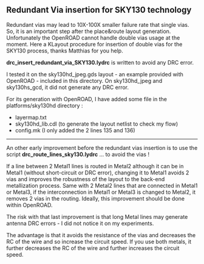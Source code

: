##  Redundant Via insertion for SKY130 technology

Redundant vias may lead to 10X-100X smaller failure rate that single vias.
So, it is an important step after the place&route layout generation.
Unfortunately the OpenROAD cannot handle double vias usage at the moment.
Here a KLayout procedure for insertion of double vias for the SKY130 process, thanks Matthias for you help.

**drc_insert_redundant_via_SKY130.lydrc** is written to avoid any DRC error. 

I tested it on the sky130hd_jpeg.gds layout - an example provided with OpenROAD - included in this directory.
On sky130hd_jpeg and sky130hs_gcd, it did not generate any DRC error.

For its generation with OpenROAD, I have added some file in the platforms/sky130hd directory :
 * layermap.txt
 * sky130hd_lib.cdl   (to generate the layout netlist to check my flow)
 * config.mk   (I only added the 2 lines 135 and 136)

---

An other early improvement before the redundant vias insertion is to use the script **drc_route_lines_sky130.lydrc** ... to avoid the vias !

If a line between 2 Metal1 lines is routed in Metal2 although it can be in Metal1 (without short-circuit or DRC error), changing it to Metal1 avoids 2 vias and improves the robustness of the layout to the back-end metallization process. Same with 2 Metal2 lines that are connected in Metal1 or Metal3, if the interconnection in Metal1 or Metal3 is changed to Metal2, it removes 2 vias in the routing. Ideally, this improvement should be done within OpenROAD. 

The risk with that last improvement is that long Metal lines may generate antenna DRC errors - I did not notice it on my experiments. 

The advantage is that it avoids the resistance of the vias and decreases the RC of the wire and so increase the circuit speed. If you use both metals, it further decreases the RC of the wire and further increases the circuit speed.
